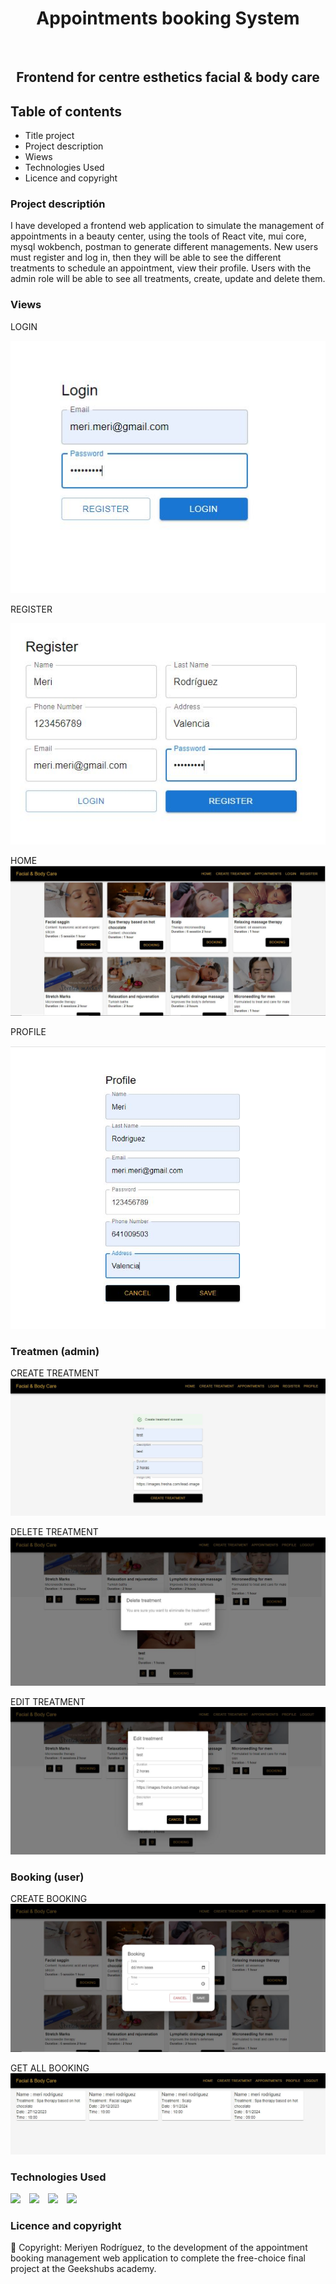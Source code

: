 <h1 align="center">Appointments booking System</h1>​
​
<h2 align="center">Frontend for centre esthetics facial & body care</h2>

## Table of contents

- Title project
- Project description
- Wiews
- Technologies Used
- Licence and copyright

### Project descriptión

I have developed a frontend web application to simulate the management of appointments in a beauty center, using the tools of React vite, mui core, mysql wokbench, postman to generate different managements. New users must register and log in, then they will be able to see the different treatments to schedule an appointment, view their profile. Users with the admin role will be able to see all treatments, create, update and delete them.

### Views

LOGIN

![Login](./src/Imag/Login.JPG)

REGISTER

![Register](./src/Imag/Register.JPG)

HOME
![Home](./src/Imag/Home.JPG)

PROFILE

![Profile](./src/Imag/Profile.JPG)

### Treatmen (admin)

CREATE TREATMENT
![Create Treatment](./src/Imag/create_Treatment.JPG)

DELETE TREATMENT
![Delete](./src/Imag/delete_Treatment.JPG)

EDIT TREATMENT
![Edit](./src/Imag/edit_Treatment.JPG)

### Booking (user)

CREATE BOOKING
![Create Booking](./src/Imag/Booking_User.JPG)

GET ALL BOOKING
![All Booking](./src/Imag/All_Appointment_User.JPG)

### Technologies Used

<div> 
<img src="https://miro.medium.com/v2/resize:fit:1400/1*cpCZrcGIQ6HCGwdrdh5APw.png" width="300" style="margin-right: 10px">
<img src="https://encrypted-tbn0.gstatic.com/images?q=tbn:ANd9GcS0sdmFxHeB1PGvBW8YMv4vpcsBiP3DX5a5Qw&usqp=CAU" width="100" style="margin-right: 10px" />
<img src="https://encrypted-tbn0.gstatic.com/images?q=tbn:ANd9GcQ2B_t9EpKeMTW2myKHQoa7C1_qZl6u7TxznANV9GPMc57G_4UXWh_3cC5dpRsERm9uM8o&usqp=CAU" width="150" style="margin-right: 10px" />
<img src="https://ambartlab.com.ar/wp-content/uploads/guia-completa-para-crear-consultas-en-mysql-paso-a-paso.png" width="150"/>
</div>

### Licence and copyright

📝 Copyright: Meriyen Rodríguez, to the development of the appointment booking management web application to complete the free-choice final project at the Geekshubs academy.
